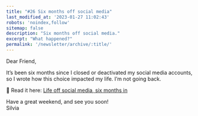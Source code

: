 ```yaml
---
title: "#26 Six months off social media"
last_modified_at: '2023-01-27 11:02:43'
robots: 'noindex,follow'
sitemap: false
description: "Six months off social media."
excerpt: "What happened?"
permalink: '/newsletter/archive/:title/'
---
```

Dear Friend,

It’s been six months since I closed or deactivated my social media accounts, so I wrote how this choice impacted my life. I’m not going back.

<p class="detached">🔗 Read it here: <a href="{{ site.url }}/personal/life-off-social-media/">Life off social media, six months in</a></p>

<p class="detached">Have a great weekend, and see you soon!<br>
Silvia</p>